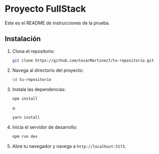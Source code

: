 # Proyecto FullStack

Este es el README de instrucciones de la prueba. 


## Instalación

1. Clona el repositorio:
    ```bash
    git clone https://github.com/CesarMartinez7/tu-repositorio.git
    ```
2. Navega al directorio del proyecto:
    ```bash
    cd tu-repositorio
    ```
3. Instala las dependencias:
    ```bash
    npm install
    ```
    o
    ```bash
    yarn install
    ```



1. Inicia el servidor de desarrollo:
    ```bash
    npm run dev
    ```

2. Abre tu navegador y navega a `http://localhost:5173`.

